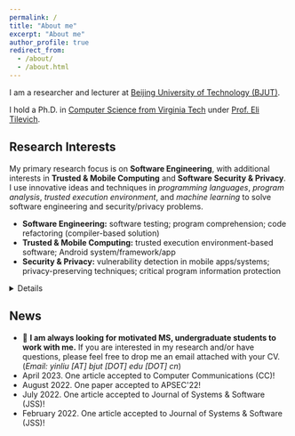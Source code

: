```yaml
---
permalink: /
title: "About me"
excerpt: "About me"
author_profile: true
redirect_from: 
  - /about/
  - /about.html
---
```


I am a researcher and lecturer at [Beijing University of Technology (BJUT)](https://english.bjut.edu.cn/).

I hold a Ph.D. in [Computer Science from Virginia Tech](https://cs.vt.edu/) under [Prof. Eli Tilevich](https://people.cs.vt.edu/tilevich/).  

Research Interests
---
My primary research focus is on **Software Engineering**, with additional interests in **Trusted & Mobile Computing** and **Software Security & Privacy**.
I use innovative ideas and techniques in *programming languages*, *program analysis*, *trusted execution environment*, and *machine learning* to solve software engineering and security/privacy problems.
- **Software Engineering:** software testing; program comprehension; code refactoring (compiler-based solution)
- **Trusted & Mobile Computing:** trusted execution environment-based software; Android system/framework/app
- **Security & Privacy:** vulnerability detection in mobile apps/systems; privacy-preserving techniques; critical program information protection
<details>
<summary style='margin-left:0in;color#088A85'>Details</summary>
<ul>
<li>
<!-- <div style="text-align: justify"> -->
Program Comprehension: designing program analysis and programming support for inferring the usage semantics of program constructs. <br>
  <i> published on GPCE’20 </i>
<!-- </div> -->
</li>

<li>
<!-- <div style="text-align: justify"> -->
TEE-based Critical Code Protection: developing powerful programming tools to automatically isolate critical code. <br>
  <i> published on ManLang’17, GPCE’18, COLA’20, TrustCom’20, JSS’22 </i>
<!-- </div> -->
</li>

<li>
<!-- <div style="text-align: justify"> -->
Security/Privacy in Mobile Computing: ensuring security for inter-component communications, and privacy for data sharing. <br> 
  <i> published on SecureComm’21, MobiCASE’21, JSS’22, CC'23 </i>
<!-- </div> -->
</li>
  
<li>
<!-- <div style="text-align: justify"> -->
Code Search Engine: drawing a comprehensive picture of code search engines, as reflected in developers’ experiences and
perspectives as well as the state of the art. <br> 
  <i> published on APSEC’22 </i>
<!-- </div> -->
</li>

</ul>
</details>


News
---
- 📢 **I am always looking for motivated MS, undergraduate students to work with me.** 
If you are interested in my research and/or have questions, please feel free to drop me an email attached with your CV.
(*Email: yinliu [AT] bjut [DOT] edu [DOT] cn*)
- April 2023. One article accepted to Computer Communications (CC)!
- August 2022. One paper accepted to APSEC'22!
- July 2022. One article accepted to Journal of Systems & Software (JSS)!
- February 2022. One article accepted to Journal of Systems & Software (JSS)!
